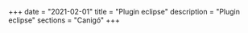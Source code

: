 +++
date        = "2021-02-01"
title       = "Plugin eclipse"
description = "Plugin eclipse"
sections    = "Canigó"
+++